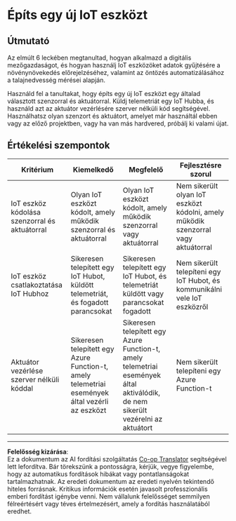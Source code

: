 <!--
CO_OP_TRANSLATOR_METADATA:
{
  "original_hash": "34010c663d96d5f419eda6ac2366a78d",
  "translation_date": "2025-08-27T23:07:26+00:00",
  "source_file": "2-farm/lessons/6-keep-your-plant-secure/assignment.md",
  "language_code": "hu"
}
-->
# Építs egy új IoT eszközt

## Útmutató

Az elmúlt 6 leckében megtanultad, hogyan alkalmazd a digitális mezőgazdaságot, és hogyan használj IoT eszközöket adatok gyűjtésére a növénynövekedés előrejelzéséhez, valamint az öntözés automatizálásához a talajnedvesség mérései alapján.

Használd fel a tanultakat, hogy építs egy új IoT eszközt egy általad választott szenzorral és aktuátorral. Küldj telemetriát egy IoT Hubba, és használd azt az aktuátor vezérlésére szerver nélküli kód segítségével. Használhatsz olyan szenzort és aktuátort, amelyet már használtál ebben vagy az előző projektben, vagy ha van más hardvered, próbálj ki valami újat.

## Értékelési szempontok

| Kritérium | Kiemelkedő | Megfelelő | Fejlesztésre szorul |
| --------- | ---------- | --------- | ------------------- |
| IoT eszköz kódolása szenzorral és aktuátorral | Olyan IoT eszközt kódolt, amely működik szenzorral és aktuátorral | Olyan IoT eszközt kódolt, amely működik szenzorral vagy aktuátorral | Nem sikerült olyan IoT eszközt kódolni, amely működik szenzorral vagy aktuátorral |
| IoT eszköz csatlakoztatása IoT Hubhoz | Sikeresen telepített egy IoT Hubot, küldött telemetriát, és fogadott parancsokat | Sikeresen telepített egy IoT Hubot, és telemetriát küldött vagy parancsokat fogadott | Nem sikerült telepíteni egy IoT Hubot, és kommunikálni vele IoT eszközről |
| Aktuátor vezérlése szerver nélküli kóddal | Sikeresen telepített egy Azure Function-t, amely telemetriai események által vezérli az eszközt | Sikeresen telepített egy Azure Function-t, amely telemetriai események által aktiválódik, de nem sikerült vezérelni az aktuátort | Nem sikerült telepíteni egy Azure Function-t |

---

**Felelősség kizárása**:  
Ez a dokumentum az AI fordítási szolgáltatás [Co-op Translator](https://github.com/Azure/co-op-translator) segítségével lett lefordítva. Bár törekszünk a pontosságra, kérjük, vegye figyelembe, hogy az automatikus fordítások hibákat vagy pontatlanságokat tartalmazhatnak. Az eredeti dokumentum az eredeti nyelvén tekintendő hiteles forrásnak. Kritikus információk esetén javasolt professzionális emberi fordítást igénybe venni. Nem vállalunk felelősséget semmilyen félreértésért vagy téves értelmezésért, amely a fordítás használatából eredhet.